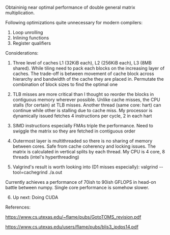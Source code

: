 Obtaininig near optimal performance of double general matrix multiplication.

Following optimizations quite unnecessary for modern compilers:
1. Loop unrolling 
2. Inlining functions
3. Register qualifiers

Considerations:
1. Three level of caches L1 (32KiB each), L2 (256KiB each), L3 (8MB shared). While tiling need to pack each blocks on the increasing layer of caches. The trade-off is between movement of cache block across hierarchy and bandwidth of the cache they are placed in. Permutate the combination of block sizes to find the optimal one

2. TLB misses are more critical than I thought so reorder the blocks in contiguous memory wherever possible. Unlike cache misses, the CPU stalls (for certain) at TLB misses. Another thread (same core: hart) can continue while other is stalling due to cache miss. My processor is dynamically issued fetches 4 instructions per cycle, 2 in each hart

3. SIMD instructions especially FMAs triple the performance. Need to swiggle the matrix so they are fetched in contiguous order

4. Outermost layer is multithreaded so there is no sharing of memory between cores. Safe from cache coherency and locking issues. The matrix is calculated in vertical splits by each thread. My CPU is 4 core, 8 threads (intel's hyperthreading)

5. Valgrind's result is worth looking into (D1 misses especially): valgrind --tool=cachegrind ./a.out

Currently achieves a performance of 70ish to 90ish GFLOPS in head-on battle between numpy. Single core performance is somehow slower.

6. Up next: Doing CUDA

References:

https://www.cs.utexas.edu/~flame/pubs/GotoTOMS_revision.pdf

https://www.cs.utexas.edu/users/flame/pubs/blis3_ipdps14.pdf


